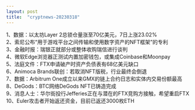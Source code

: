 ```yaml
---
layout: post
title:  "cryptnews-20230318"
---
```

1、数据：以太坊Layer 2总锁仓量涨至70亿美元，7日上涨23.02%  
2、索尼公布“用于游戏平台之间传输和使用数字资产的NFT框架”的专利  
3、金融时报：瑞银正就部分或整体收购瑞信进行谈判  
4、微软Edge浏览器正测试内置加密钱包，或集成Coinbase和Moonpay  
5、法庭文件：FTX申请破产时资产负债表有68亿美元缺口  
6、Animoca Brands联创：若取消NFT版税，行业最终会倒退  
7、数据：Arbitrum One成立以来GMX的链上合约日志和实体内交易份额最高   
8、DeGods：BTC网络DeGods NFT已铸造完成  
9、消息人士：华尔街投行Jefferies正在与潜在的FTX竞购方接触，希望重启FTX  
10、Euler攻击者开始返还资金，目前已返还3000枚ETH  
